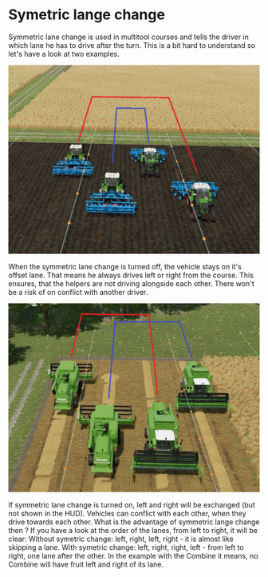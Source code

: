 # Symetric lange change


Symmetric lane change is used in multitool courses and tells the driver in which lane he has to drive after the turn.
This is a bit hard to understand so let's have a look at two examples.


![Image](../assets/images/regularchange_0_0_1020_765.png)


When the symmetric lane change is turned off, the vehicle stays on it's offset lane.
That means he always drives left or right from the course.
This ensures, that the helpers are not driving alongside each other.
There won't be a risk of on conflict with another driver.


![Image](../assets/images/symetricchange_0_0_1020_765.png)


If symmetric lane change is turned on, left and right will be exchanged (but not shown in the HUD).
Vehicles can conflict with each other, when they drive towards each other.
What is the advantage of symmetric lange change then ?
If you have a look at the order of the lanes, from left to right, it will be clear:
Without symetric change: left, right, left, right - it is almost like skipping a lane.
With symetric change: left, right, right, left - from left to right, one lane after the other.
In the example with the Combine it means, no Combine will have fruit left and right of its lane.


